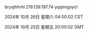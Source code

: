 brysjhhrhl 219.139.197.74 yqqlmgsycl

2024年 10月 26日 星期六 04:00:02 CST

2024年 10月 25日 星期五 20:00:02 GMT
